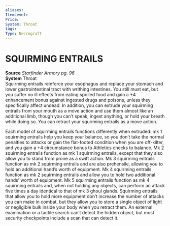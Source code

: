 ```yaml
---
aliases: 
ItemLevel: 
Price: 
System: Throat
tags: 
Type: Necrograft
---
```

# SQUIRMING ENTRAILS
**Source** _Starfinder Armory pg. 96_  
**System** Throat  
Squirming entrails reinforce your esophagus and replace your stomach and lower gastrointestinal tract with writhing intestines. You still must eat, but you suffer no ill effects from eating spoiled food and gain a +4 enhancement bonus against ingested drugs and poisons, unless they specifically affect undead. In addition, you can extrude your squirming entrails from your mouth as a move action and use them almost like an additional limb, though you can’t speak, ingest anything, or hold your breath while doing so. You can retract your squirming entrails as a move action.  
  
Each model of squirming entrails functions differently when extruded: mk 1 squirming entrails help you keep your balance, so you don’t take the normal penalties to attacks or gain the flat-footed condition when you are off-kilter, and you gain a +4 circumstance bonus to Athletics checks to balance. Mk 2 squirming entrails function as mk 1 squirming entrails, except that they also allow you to stand from prone as a swift action. Mk 3 squirming entrails function as mk 2 squirming entrails and are also prehensile, allowing you to hold an additional hand’s worth of equipment. Mk 4 squirming entrails function as mk 2 squirming entrails and allow you to hold two additional hands’ worth of equipment. Mk 5 squirming entrails function as mk 4 squirming entrails and, when not holding any objects, can perform an attack five times a day identical to that of mk 3 ghoul glands. Squirming entrails that allow you to hold more equipment don’t increase the number of attacks you can make in combat, but they allow you to store a single object of light or negligible bulk inside your body when you retract them. An external examination or a tactile search can’t detect the hidden object, but most security checkpoints include a scan that can detect it.